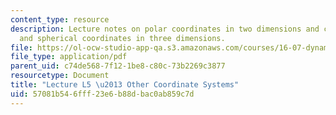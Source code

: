 ```yaml
---
content_type: resource
description: Lecture notes on polar coordinates in two dimensions and cylindrical
  and spherical coordinates in three dimensions.
file: https://ol-ocw-studio-app-qa.s3.amazonaws.com/courses/16-07-dynamics-fall-2009/57081b546fff23e6b88dbac0ab859c7d_MIT16_07F09_Lec05.pdf
file_type: application/pdf
parent_uid: c74de568-7f12-1be8-c80c-73b2269c3877
resourcetype: Document
title: "Lecture L5 \u2013 Other Coordinate Systems"
uid: 57081b54-6fff-23e6-b88d-bac0ab859c7d
---
```

